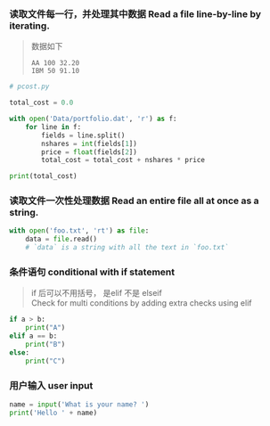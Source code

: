 ### 读取文件每一行，并处理其中数据 Read a file line-by-line by iterating.
> 数据如下
> ```
> AA 100 32.20
> IBM 50 91.10
> ```
```python
# pcost.py

total_cost = 0.0

with open('Data/portfolio.dat', 'r') as f:
    for line in f:
        fields = line.split()
        nshares = int(fields[1])
        price = float(fields[2])
        total_cost = total_cost + nshares * price

print(total_cost)
```
### 读取文件一次性处理数据 Read an entire file all at once as a string.

```python
with open('foo.txt', 'rt') as file:
    data = file.read()
    # `data` is a string with all the text in `foo.txt`
```

### 条件语句 conditional with if statement
> if 后可以不用括号， 是elif 不是 elseif   
> Check for multi conditions by adding extra checks using elif    
```python
if a > b:
    print("A")
elif a == b:
    print("B")
else:
    print("C")
```

### 用户输入 user input
```python
name = input('What is your name? ')
print('Hello ' + name)
``` 
